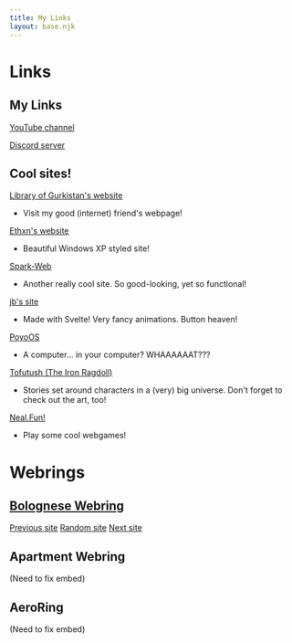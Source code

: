 ```yaml
---
title: My Links
layout: base.njk
---
```


<link rel="stylesheet" href="https://darkosparko.nekoweb.org/webrings/apartments-webring/apartment-webring-style.css">

# Links
## My Links
[YouTube channel](https://youtube.com/@TheOliveOli38)

[Discord server](https://discord.gg/bT9yyBRpFm)

## Cool sites!
[Library of Gurkistan's website](https://libraryofgurkistan.nekoweb.org/)
- Visit my good (internet) friend's webpage!

[Ethxn's website](https://ethxn.xyz/)
- Beautiful Windows XP styled site!

[Spark-Web](https://darkosparko.nekoweb.org/)
- Another really cool site. So good-looking, yet so functional!

[jb's site](https://jb.is-a.dev/)
- Made with Svelte! Very fancy animations. Button heaven!

[PoyoOS](https://poyo.study/)
- A computer... in your computer? WHAAAAAAT???

[Tofutush (The Iron Ragdoll)](https://tofutush.github.io/The-Iron-Ragdoll)
- Stories set around characters in a (very) big universe. Don't forget to check out the art, too!

[Neal.Fun!](https://neal.fun/)
- Play some cool webgames!

# Webrings
## [Bolognese Webring](https://spag.site/webring/)
[Previous site](https://spag.site/webring/redirect.html?to=prev&name=TheOliveOli)
[Random site](https://spag.site/webring/redirect.html?to=random&name=TheOliveOli)
[Next site](https://spag.site/webring/redirect.html?to=next&name=TheOliveOli)

## Apartment Webring
(Need to fix embed)

## AeroRing
(Need to fix embed)